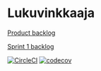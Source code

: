 # Lukuvinkkaaja

[Product backlog](https://docs.google.com/spreadsheets/d/17zqqd2wPArIKMw3Wm-k6DfoM1ncO3UR-O7FUI1Gt5VA/edit#gid=1)

[Sprint 1 backlog](https://docs.google.com/spreadsheets/d/17zqqd2wPArIKMw3Wm-k6DfoM1ncO3UR-O7FUI1Gt5VA/edit#gid=8)



[![CircleCI](https://circleci.com/gh/viltas/Lukuvinkkaaja.svg?style=svg)](https://circleci.com/gh/viltas/Lukuvinkkaaja)
[![codecov](https://codecov.io/gh/viltas/Lukuvinkkaaja/branch/master/graph/badge.svg)](https://codecov.io/gh/viltas/Lukuvinkkaaja)

